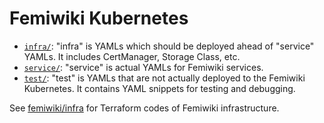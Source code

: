 Femiwiki Kubernetes
========
- [`infra/`]: "infra" is YAMLs which should be deployed ahead of "service"
  YAMLs. It includes CertManager, Storage Class, etc.
- [`service/`]: "service" is actual YAMLs for Femiwiki services.
- [`test/`]: "test" is YAMLs that are not actually deployed to the Femiwiki
  Kubernetes. It contains YAML snippets for testing and debugging.

[`infra/`]: infra/
[`service/`]: service/
[`test/`]: test/

See [femiwiki/infra](https://github.com/femiwiki/infra) for Terraform codes of
Femiwiki infrastructure.
